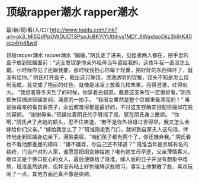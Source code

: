 # 顶级rapper潮水 rapper潮水

最/新/观/看/入/口/ http://www.baidu.com/link?url=ok3_Ml5QdPpOWDUDT8PseJcBKYiYUthhvs1MDf_XWaxIqoOiiz3h9rK40scs4rg4&wd

顶级rapper潮水 rapper潮水
 “婳婳，”阴氏走了进来，见姐弟两人都在，把手里的盒子放到班婳面前：“这支发钗是你亲外祖母当年留给我的，这些年我一直没怎么戴。小时候你见了还跟我要，那时候我担心你每个轻重，把好好的东西摔坏了，就没有给你。”
    阴氏打开盒子，取出这只珠钗，澄澈透明的钗根，钗头不知是怎么烧制而成，竟变成了艳丽的红色，就像是冰凌上放着几粒朱果，亮得澄澈，红得似火。
    “我想着等冬天到了的时候，你穿着白狐裘，戴着这支朱钗一定很好看。”阴氏把朱钗插进班婳发间，满意的一拍手。
    “我闺女果然是整个京城里最漂亮的！”
    虽说做母亲的看自家孩子，永远都觉得那是最好的，不过这支钗确实很配班婳如花般的容颜。
    “谢谢母亲。”班婳拉着阴氏的手臂摇了摇，腻在阴氏身上撒娇。
    “你啊，”阴氏点了点她的额头，忍不住笑道，“若不是你外祖母过世得早，我又怎么会嫁给你们父亲。”
    “嫁给我怎么了？”班淮刚走到门口，就听到自家夫人这句话，悻悻地走到班婳身边坐下，满脸委屈，“咱们孩子都有两个了，你还嫌弃我。”
    阴氏看也不看他那委屈的模样：“嫌不嫌弃，你自己还不知道？”
    班淮当年是京城有名的纨绔，门当户对的人家，谁愿意把闺女嫁给她？唯有她生母早逝，父亲薄情寡义，继母又是个佛口蛇心的女人，最后便嫁给了班淮。嫁人后的日子并没有想象中难熬，班淮虽然纨绔，但并没有粘上好色赌博这些陋习，事实上他懒散了些，喜欢玩闹了一点，其他方面还真不像是纨绔。
